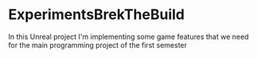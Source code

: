 # ExperimentsBrekTheBuild
In this Unreal project I'm implementing some game features that we need for the main programming project of the first semester
